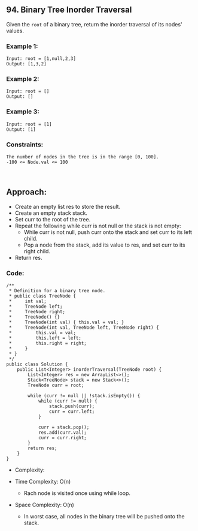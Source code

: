 ## 94. Binary Tree Inorder Traversal    
  
Given the ```root``` of a binary tree, return the inorder traversal of its nodes' values.    
 
### Example 1:    
```
Input: root = [1,null,2,3]
Output: [1,3,2]
```    

### Example 2:  
```
Input: root = []
Output: []
```   

### Example 3:   
```
Input: root = [1]
Output: [1]
```     

### Constraints:   
```
The number of nodes in the tree is in the range [0, 100].
-100 <= Node.val <= 100
```   

<br>   

## Approach:   

* Create an empty list res to store the result.
* Create an empty stack stack.
* Set curr to the root of the tree.
* Repeat the following while curr is not null or the stack is not empty:
    * While curr is not null, push curr onto the stack and set curr to its left child.
    * Pop a node from the stack, add its value to res, and set curr to its right child.
* Return res.   

### Code:   
```
/**
 * Definition for a binary tree node.
 * public class TreeNode {
 *     int val;
 *     TreeNode left;
 *     TreeNode right;
 *     TreeNode() {}
 *     TreeNode(int val) { this.val = val; }
 *     TreeNode(int val, TreeNode left, TreeNode right) {
 *         this.val = val;
 *         this.left = left;
 *         this.right = right;
 *     }
 * }
 */
public class Solution {
    public List<Integer> inorderTraversal(TreeNode root) {
        List<Integer> res = new ArrayList<>();
        Stack<TreeNode> stack = new Stack<>();
        TreeNode curr = root;

        while (curr != null || !stack.isEmpty()) {
            while (curr != null) {
                stack.push(curr);
                curr = curr.left;
            }
            
            curr = stack.pop();
            res.add(curr.val);
            curr = curr.right;
        }
        return res;
    }
}
```    

* Complexity:  

* Time Complexity: O(n)
    * Rach node is visited once using while loop.

* Space Complexity: O(n)
    * In worst case, all nodes in the binary tree will be pushed onto the stack.  


